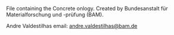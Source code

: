 File containing the Concrete onlogy. Created by Bundesanstalt für Materialforschung und -prüfung (BAM).

Andre Valdestilhas
email: andre.valdestilhas@bam.de

